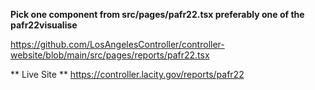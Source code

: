 **Pick one component from src/pages/pafr22.tsx preferably one of the pafr22visualise**

https://github.com/LosAngelesController/controller-website/blob/main/src/pages/reports/pafr22.tsx


** Live Site **
https://controller.lacity.gov/reports/pafr22
